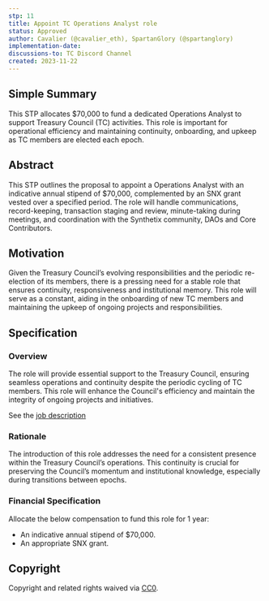 ```yaml
---
stp: 11
title: Appoint TC Operations Analyst role
status: Approved
author: Cavalier (@cavalier_eth), SpartanGlory (@spartanglory)
implementation-date: 
discussions-to: TC Discord Channel
created: 2023-11-22
---
```


## Simple Summary
<!--You can leave these HTML comments in your merged STP and delete the visible duplicate text guides, they will not appear and may be helpful to refer to if you edit it again. This is the suggested template for new STPs. Note that  an STP number will be assigned by an editor. When opening a pull request to submit your STP, please use an abbreviated title in the filename, `stp-draft_title_abbrev.md`. The title should be 44 characters or less.-->

This STP allocates $70,000 to fund a dedicated Operations Analyst to support Treasury Council (TC) activities. This role is important for operational efficiency and maintaining continuity, onboarding, and upkeep as TC members are elected each epoch.

## Abstract

<!--A short (~200 word) description of the proposed change, the abstract should clearly describe the proposed change. This is what _will_ be done if the STP is implemented, not _why_ it should be done or _how_ it will be done. If the STP proposes sending X tokens to Y each week, write, "we propose to send X tokens to Y each week".-->

This STP outlines the proposal to appoint a Operations Analyst with an indicative annual stipend of $70,000, complemented by an SNX grant vested over a specified period. The role will handle communications, record-keeping, transaction staging and review, minute-taking during meetings, and coordination with the Synthetix community, DAOs and Core Contributors.


## Motivation

<!--This is the problem statement. This is the *why* of the STP. It should clearly explain *why* the current state of the protocol is inadequate.  It is critical that you explain *why* the change is needed, if the STP proposes changing how something is calculated, you must address *why* the current calculation is inaccurate or wrong. This is not the place to describe how the STP will address the issue!-->

Given the Treasury Council’s evolving responsibilities and the periodic re-election of its members, there is a pressing need for a stable role that ensures continuity, responsiveness and institutional memory. This role will serve as a constant, aiding in the onboarding of new TC members and maintaining the upkeep of ongoing projects and responsibilities.


## Specification

<!--The specification should describe the syntax and semantics of any new feature, there are five sections
1. Overview
2. Rationale
3. Financial Specification
4. Configurable Values
-->

### Overview

<!--This is a high level overview of *how* the STP will solve the problem. The overview should clearly describe how the new feature will be implemented.-->
The role will provide essential support to the Treasury Council, ensuring seamless operations and continuity despite the periodic cycling of TC members. This role will enhance the Council's efficiency and maintain the integrity of ongoing projects and initiatives.

See the [job description](/assets/stp-11/job-description.md)

### Rationale
<!--This is where you explain the reasoning behind how you propose to solve the problem. Why did you propose this use of funds – what were the considerations. The rationale fleshes out the motivation and reasoning behind decisions that were made. It should describe any alternate ideas that were considered and related work. The rationale may also provide evidence of consensus within the community, and should discuss important objections or concerns raised during discussion.-->

The introduction of this role addresses the need for a consistent presence within the Treasury Council’s operations. This continuity is crucial for preserving the Council’s momentum and institutional knowledge, especially during transitions between epochs.

### Financial Specification
<!--The financial specification should outline the the tokens, amounts, destinations, and schedule of funds to be moved. If appropriate, any technical considerations should also be included here – that is, changes to any of the interfaces Synthetix currently exposes or the creations of new ones.-->

Allocate the below compensation to fund this role for 1 year:

- An indicative annual stipend of $70,000.
- An appropriate SNX grant.

## Copyright

Copyright and related rights waived via [CC0](https://creativecommons.org/publicdomain/zero/1.0/).
